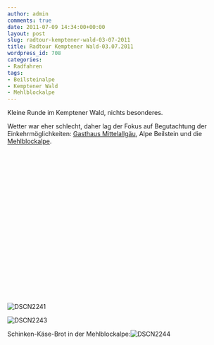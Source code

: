 ```yaml
---
author: admin
comments: true
date: 2011-07-09 14:34:00+00:00
layout: post
slug: radtour-kemptener-wald-03-07-2011
title: Radtour Kemptener Wald-03.07.2011
wordpress_id: 708
categories:
- Radfahren
tags:
- Beilsteinalpe
- Kemptener Wald
- Mehlblockalpe
---
```


Kleine Runde im Kemptener Wald, nichts besonderes. 

Wetter war eher schlecht, daher lag der Fokus auf Begutachtung der Einkehrmöglichkeiten: [Gasthaus Mittelallgäu](http://www.gasthaus-mittelallgaeu.de/), Alpe Beilstein und die [Mehlblockalpe](http://andydunkel.net/hiking/radfahren/sonstiges/2011/06/18/mehlblockalpe-im-kempter-wald-anfahrt-und-infos.html).


<div style="padding-bottom: 0px; margin: 0px; padding-left: 0px; padding-right: 0px; display: inline; float: none; padding-top: 0px" id="scid:5737277B-5D6D-4f48-ABFC-DD9C333F4C5D:514ea4bc-41f8-4d94-ae15-8feae6e71c4e" class="wlWriterEditableSmartContent"><div><object width="587" height="330"><param name="movie" value="http://www.youtube.com/v/r-k14h7xorE?hl=en&amp;hd=1"></param><embed src="http://www.youtube.com/v/r-k14h7xorE?hl=en&amp;hd=1" type="application/x-shockwave-flash" width="587" height="330"></embed></object></div></div>

![DSCN2241](http://andydunkel.net/assets/uploads/2011/07/DSCN2241.jpg)

<!-- more -->

![DSCN2243](http://andydunkel.net/assets/uploads/2011/07/DSCN2243.jpg)

Schinken-Käse-Brot in der Mehlblockalpe:![DSCN2244](http://andydunkel.net/assets/uploads/2011/07/DSCN2244.jpg)
